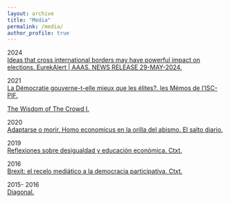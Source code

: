 ```yaml
---
layout: archive
title: "Media"
permalink: /media/
author_profile: true
---
```


2024 \
<a href="https://www.eurekalert.org/news-releases/1045756">Ideas that cross international borders may have powerful impact on elections. EurekAlert | AAAS. NEWS RELEASE 29-MAY-2024.</a>

2021	\
<a href="https://iscpif.fr/2021/04/la-democratie-gouverne-t-elle-mieux-que-les-elites/">La Démocratie gouverne-t-elle mieux que les élites?. les Mémos de l’ISC-PIF.</a>

<a href="https://github.com/jsegoviamartin/jsegoviamartin.github.io/blob/main/_media/2021-05-09-The-Wisdom-Of-The-Crowd-I.md">The Wisdom of The Crowd I.</a>

2020 \
<a href="https://www.elsaltodiario.com/laplaza/adaptarse-o-morir-homo-economicus-en-la-orilla-el-abismo">Adaptarse o morir. Homo economicus en la orilla del abismo. El salto diario.</a>

2019 \
<a href="https://ctxt.es/es/20190515/Politica/26120/desigualdad-grafico-del-elefante-dilema-del-prisionero-exclusion-social-jose-segovia.htm">Reflexiones sobre desigualdad y educación económica. Ctxt.</a>

2016 \
<a href="https://ctxt.es/es/20160713/Firmas/7141/Brexit-referendum-democracia-participativa-consultas.htm">Brexit: el recelo mediático a la democracia participativa. Ctxt.</a>		

2015- 2016 \
<a href="https://www.diagonalperiodico.net/tags-autores/jose-segovia-martin">Diagonal.</a>
